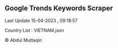 

## Google Trends Keywords Scraper 
 
Last Update 15-04-2023 , 09:18:57

Country List :
VIETNAM.json



© Abdul Muttaqin 
